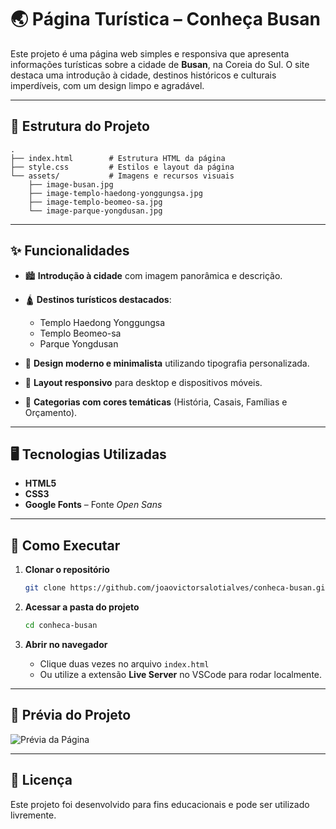 # 🌏 Página Turística – Conheça Busan

Este projeto é uma página web simples e responsiva que apresenta informações turísticas sobre a cidade de **Busan**, na Coreia do Sul. O site destaca uma introdução à cidade, destinos históricos e culturais imperdíveis, com um design limpo e agradável.

---

## 📂 Estrutura do Projeto

```
.
├── index.html        # Estrutura HTML da página
├── style.css         # Estilos e layout da página
└── assets/           # Imagens e recursos visuais
    ├── image-busan.jpg
    ├── image-templo-haedong-yonggungsa.jpg
    ├── image-templo-beomeo-sa.jpg
    └── image-parque-yongdusan.jpg
```

---

## ✨ Funcionalidades

* 🏙️ **Introdução à cidade** com imagem panorâmica e descrição.
* 🛕 **Destinos turísticos destacados**:

  * Templo Haedong Yonggungsa
  * Templo Beomeo-sa
  * Parque Yongdusan
* 🎨 **Design moderno e minimalista** utilizando tipografia personalizada.
* 📱 **Layout responsivo** para desktop e dispositivos móveis.
* 🌈 **Categorias com cores temáticas** (História, Casais, Famílias e Orçamento).

---

## 🖥️ Tecnologias Utilizadas

* **HTML5**
* **CSS3**
* **Google Fonts** – Fonte *Open Sans*

---

## 🚀 Como Executar

1. **Clonar o repositório**

   ```bash
   git clone https://github.com/joaovictorsalotialves/conheca-busan.git
   ```

2. **Acessar a pasta do projeto**

   ```bash
   cd conheca-busan
   ```

3. **Abrir no navegador**

   * Clique duas vezes no arquivo `index.html`
   * Ou utilize a extensão **Live Server** no VSCode para rodar localmente.

---

## 📸 Prévia do Projeto

![Prévia da Página](.github/preview.jpg)

---

## 📄 Licença

Este projeto foi desenvolvido para fins educacionais e pode ser utilizado livremente.
